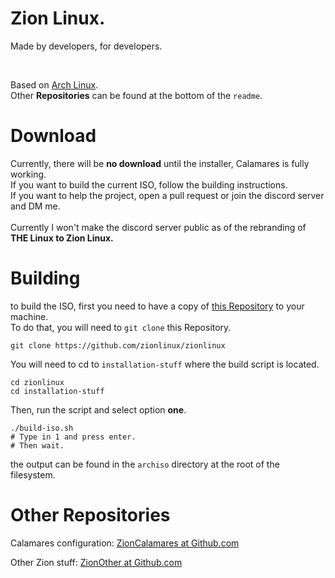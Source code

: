 # Zion Linux.
Made by developers, for developers.

<br>

Based on [Arch Linux](https://archlinux.org). <br>
Other **Repositories** can be found at the bottom of the ``readme``.

# Download

Currently, there will be **no download** until the installer, Calamares is fully working. <br>
If you want to build the current ISO, follow the building instructions. <br>
If you want to help the project, open a pull request or join the discord server and DM me. <br>
<br>
Currently I won't make the discord server public as of the rebranding of **THE Linux to Zion Linux.**

# Building

to build the ISO, first you need to have a copy of [this Repository](https://github.com/zionlinux/zionlinux) to your machine. <br>
To do that, you will need to ``git clone`` this Repository.

```
git clone https://github.com/zionlinux/zionlinux
```

You will need to cd to ``installation-stuff`` where the build script is located.

```
cd zionlinux
cd installation-stuff
```
Then, run the script and select option **one**.

```
./build-iso.sh
# Type in 1 and press enter.
# Then wait.
```

the output can be found in the ``archiso`` directory at the root of the filesystem.

# Other Repositories

Calamares configuration: [ZionCalamares at Github.com](https://github.com/zionlinux/zioncalamares)

Other Zion stuff: [ZionOther at Github.com](https://zionlinux/zionother)
